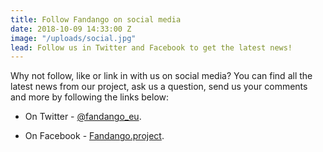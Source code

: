 ```yaml
---
title: Follow Fandango on social media
date: 2018-10-09 14:33:00 Z
image: "/uploads/social.jpg"
lead: Follow us in Twitter and Facebook to get the latest news!
---
```


Why not follow, like or link in with us on social media? You can find all the latest news from our project, ask us a question, send us your comments and more by following the links below:

* On Twitter - [@fandango_eu](https://twitter.com/fandango_eu).

* On Facebook - [Fandango.project](https://www.facebook.com/fandango.project).